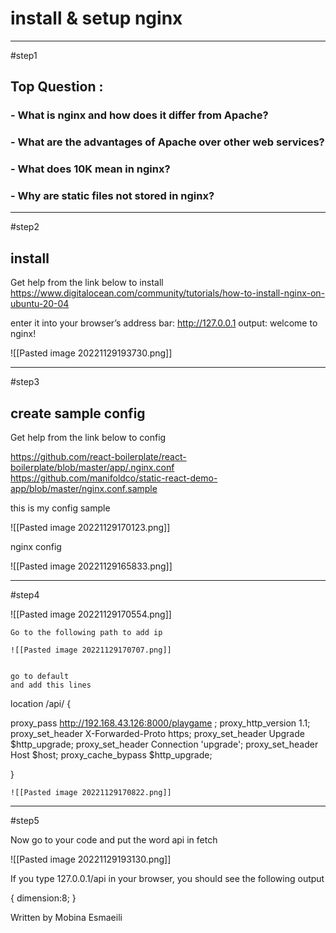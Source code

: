 # install & setup nginx
-----------------------------

#step1

## Top Question :


### - What is nginx and how does it differ from Apache?

### - What are the advantages of Apache over other web services?

### - What does 10K mean in nginx?

### - Why are static files not stored in nginx? 

--------------------------------

#step2

## install
Get help from the link below to install
https://www.digitalocean.com/community/tutorials/how-to-install-nginx-on-ubuntu-20-04

enter it into your browser’s address bar:
http://127.0.0.1
output:
 welcome to nginx!
 
![[Pasted image 20221129193730.png]]


----------------------------------------

 #step3 

## create sample config 

Get help from the link below to config

https://github.com/react-boilerplate/react-boilerplate/blob/master/app/.nginx.conf
https://github.com/manifoldco/static-react-demo-app/blob/master/nginx.conf.sample


this is my config sample

![[Pasted image 20221129170123.png]]


nginx  config


![[Pasted image 20221129165833.png]]

---------------------------------



#step4 
 
![[Pasted image 20221129170554.png]]
	
	Go to the following path to add ip
	
	![[Pasted image 20221129170707.png]]
	
	
	go to default 
	and add this lines

location /api/ {

   proxy_pass http://192.168.43.126:8000/playgame ;
   proxy_http_version 1.1;
   proxy_set_header X-Forwarded-Proto https;
   proxy_set_header Upgrade $http_upgrade;
   proxy_set_header Connection 'upgrade';
   proxy_set_header Host $host;
   proxy_cache_bypass $http_upgrade;

 }
 
	![[Pasted image 20221129170822.png]]



*****************************************************

#step5 

 Now go to your code and put the word api in fetch
 
![[Pasted image 20221129193130.png]]


If you type 127.0.0.1/api in your browser, you should see the following output

{
dimension:8;
}

 



Written by Mobina Esmaeili
